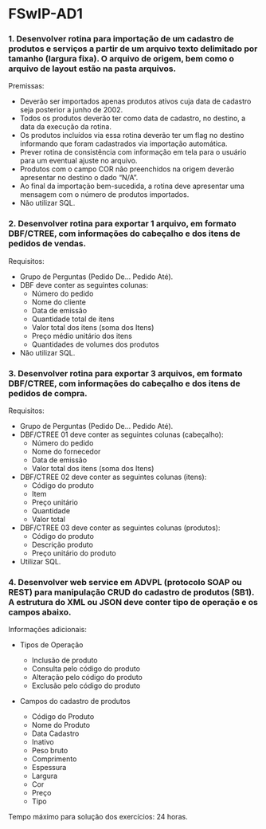 # FSwIP-AD1

### 1. Desenvolver rotina para importação de um cadastro de produtos e serviços a partir de um arquivo texto delimitado por tamanho (largura fixa). O arquivo de origem, bem como o arquivo de layout estão na pasta arquivos.
Premissas:
- Deverão ser importados apenas produtos ativos cuja data de cadastro seja posterior a junho de 2002.
- Todos os produtos deverão ter como data de cadastro, no destino, a data da execução da rotina.
- Os produtos incluídos via essa rotina deverão ter um flag no destino informando que foram cadastrados via importação automática.
- Prever rotina de consistência com informação em tela para o usuário para um eventual ajuste no arquivo.
- Produtos com o campo COR não preenchidos na origem deverão apresentar no destino o dado “N/A”.
- Ao final da importação bem-sucedida, a rotina deve apresentar uma mensagem com o número de produtos importados.
- Não utilizar SQL.


### 2. Desenvolver rotina para exportar 1 arquivo, em formato DBF/CTREE, com informações do cabeçalho e dos itens de pedidos de vendas.
Requisitos:
- Grupo de Perguntas (Pedido De... Pedido Até).
- DBF deve conter as seguintes colunas:
	- Número do pedido
	- Nome do cliente
	- Data de emissão
	- Quantidade total de itens
	- Valor total dos itens (soma dos Itens)
	- Preço médio unitário dos itens
	- Quantidades de volumes dos produtos
- Não utilizar SQL.


### 3. Desenvolver rotina para exportar 3 arquivos, em formato DBF/CTREE, com informações do cabeçalho e dos itens de pedidos de compra.
Requisitos:
- Grupo de Perguntas (Pedido De... Pedido Até).
- DBF/CTREE 01 deve conter as seguintes colunas (cabeçalho):
	- Número do pedido
	- Nome do fornecedor
	- Data de emissão
	- Valor total dos itens (soma dos Itens)
- DBF/CTREE 02 deve conter as seguintes colunas (itens):
	- Código do produto
	- Item
	- Preço unitário
	- Quantidade
	- Valor total
- DBF/CTREE 03 deve conter as seguintes colunas (produtos):
	- Código do produto
	- Descrição produto
	- Preço unitário do produto
- Utilizar SQL.

### 4. Desenvolver web service em ADVPL (protocolo SOAP ou REST) para manipulação CRUD do cadastro de produtos (SB1). A estrutura do XML ou JSON deve conter tipo de operação e os campos abaixo.

Informações adicionais:
- Tipos de Operação
	- Inclusão de produto
	- Consulta pelo código do produto
	- Alteração pelo código do produto
	- Exclusão pelo código do produto

- Campos do cadastro de produtos
	- Código do Produto
	- Nome do Produto
	- Data Cadastro
	- Inativo
	- Peso bruto
	- Comprimento
	- Espessura
	- Largura
	- Cor
	- Preço
	- Tipo

Tempo máximo para solução dos exercícios: 24 horas.
